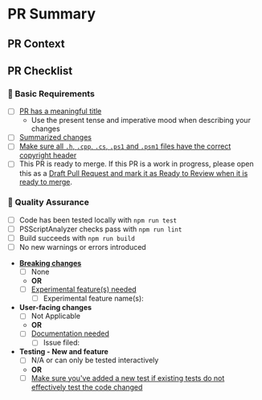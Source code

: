 <!-- Anything that looks like this is a comment and can't be seen after the Pull Request is created. -->

# PR Summary

<!-- Summarize your PR between here and the checklist. -->

## PR Context

<!-- Provide a little reasoning as to why this Pull Request helps and why you have opened it. -->

## PR Checklist

### 📝 Basic Requirements
- [ ] [PR has a meaningful title](https://github.com/PowerShell/PowerShell/blob/master/.github/CONTRIBUTING.md#pull-request---submission)
  - Use the present tense and imperative mood when describing your changes
- [ ] [Summarized changes](https://github.com/PowerShell/PowerShell/blob/master/.github/CONTRIBUTING.md#pull-request---submission)
- [ ] [Make sure all `.h`, `.cpp`, `.cs`, `.ps1` and `.psm1` files have the correct copyright header](https://github.com/PowerShell/PowerShell/blob/master/.github/CONTRIBUTING.md#pull-request---submission)
- [ ] This PR is ready to merge. If this PR is a work in progress, please open this as a [Draft Pull Request and mark it as Ready to Review when it is ready to merge](https://docs.github.com/pull-requests/collaborating-with-pull-requests/proposing-changes-to-your-work-with-pull-requests/about-pull-requests#draft-pull-requests).

### 🧪 Quality Assurance
- [ ] Code has been tested locally with `npm run test`
- [ ] PSScriptAnalyzer checks pass with `npm run lint`
- [ ] Build succeeds with `npm run build`
- [ ] No new warnings or errors introduced
- **[Breaking changes](https://github.com/PowerShell/PowerShell/blob/master/.github/CONTRIBUTING.md#making-breaking-changes)**
  - [ ] None
  - **OR**
  - [ ] [Experimental feature(s) needed](https://github.com/MicrosoftDocs/PowerShell-Docs/blob/main/reference/7.5/Microsoft.PowerShell.Core/About/about_Experimental_Features.md)
    - [ ] Experimental feature name(s): <!-- Experimental feature name(s) here -->
- **User-facing changes**
  - [ ] Not Applicable
  - **OR**
  - [ ] [Documentation needed](https://github.com/PowerShell/PowerShell/blob/master/.github/CONTRIBUTING.md#pull-request---submission)
    - [ ] Issue filed: <!-- Number/link of that issue here -->
- **Testing - New and feature**
  - [ ] N/A or can only be tested interactively
  - **OR**
  - [ ] [Make sure you've added a new test if existing tests do not effectively test the code changed](https://github.com/PowerShell/PowerShell/blob/master/.github/CONTRIBUTING.md#before-submitting)

